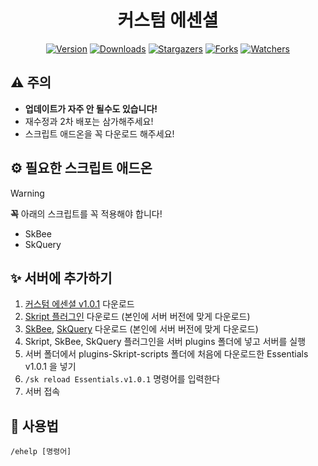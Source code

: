 <div align="center">

# 커스텀 에센셜
[![Version](https://img.shields.io/badge/Version-1.0.1-6047ff?&logo=Webpack&logoColor=ffffff&style=for-the-badge&style=flat-square)](https://github.com/grape82/Skript-Essentials/releases)
[![Downloads](https://img.shields.io/github/downloads/grape82/Skript-Essentials/total?label=Downloads&style=for-the-badge&style=flat-square)](https://github.com/grape82/Skript-Essentials/releases)
[![Stargazers](https://img.shields.io/github/stars/grape82/Skript-Essentials?label=stars&style=for-the-badge&style=flat-square)](https://github.com/grape82/Skript-Essentials/stargazers)
[![Forks](https://img.shields.io/github/forks/grape82/Skript-Essentials?label=forks&style=for-the-badge&style=flat-square)](https://github.com/grape82/Skript-Essentials/releases/forks)
[![Watchers](https://img.shields.io/github/watchers/grape82/Skript-Essentials?label=watchers&style=for-the-badge&style=flat-square)](https://github.com/grape82/Skript-Essentials/watchers)

</div>

## ⚠️ 주의
* **업데이트가 자주 안 될수도 있습니다!**
* 재수정과 2차 배포는 삼가해주세요!
* 스크립트 애드온을 꼭 다운로드 해주세요!

## ⚙️ 필요한 스크립트 애드온
> [!WARNING]
**꼭** 아래의 스크립트를 꼭 적용해야 합니다!

* SkBee
* SkQuery

## ✨ 서버에 추가하기
1. [커스텀 에센셜 v1.0.1](https://github.com/grape82/Skript-Essentials/releases/download/v1.0.1/Essentials.v1.0.1.sk) 다운로드
2. [Skript 플러그인](https://skunity.com/downloads) 다운로드 (본인에 서버 버전에 맞게 다운로드)
3. [SkBee](https://github.com/ShaneBeee/SkBee/releases), [SkQuery](https://github.com/SkQuery/SkQuery/releases)  다운로드 (본인에 서버 버전에 맞게 다운로드)
4. Skript, SkBee, SkQuery 플러그인을 서버 plugins 폴더에 넣고 서버를 실행
5. 서버 폴더에서 plugins-Skript-scripts 폴더에 처음에 다운로드한 Essentials v1.0.1 을 넣기
6. `/sk reload Essentials.v1.0.1` 명령어를 입력한다
7. 서버 접속

## 💬 사용법
```
/ehelp [명령어]
```
